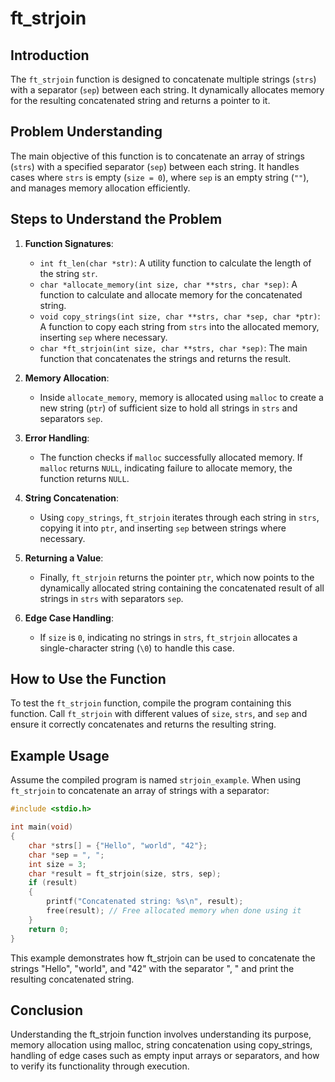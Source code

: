 # ft_strjoin

## Introduction
The `ft_strjoin` function is designed to concatenate multiple strings (`strs`) with a separator (`sep`) between each string. It dynamically allocates memory for the resulting concatenated string and returns a pointer to it.

## Problem Understanding
The main objective of this function is to concatenate an array of strings (`strs`) with a specified separator (`sep`) between each string. It handles cases where `strs` is empty (`size = 0`), where `sep` is an empty string (`""`), and manages memory allocation efficiently.

## Steps to Understand the Problem

1. **Function Signatures**:
   - `int ft_len(char *str)`: A utility function to calculate the length of the string `str`.
   - `char *allocate_memory(int size, char **strs, char *sep)`: A function to calculate and allocate memory for the concatenated string.
   - `void copy_strings(int size, char **strs, char *sep, char *ptr)`: A function to copy each string from `strs` into the allocated memory, inserting `sep` where necessary.
   - `char *ft_strjoin(int size, char **strs, char *sep)`: The main function that concatenates the strings and returns the result.

2. **Memory Allocation**:
   - Inside `allocate_memory`, memory is allocated using `malloc` to create a new string (`ptr`) of sufficient size to hold all strings in `strs` and separators `sep`.

3. **Error Handling**:
   - The function checks if `malloc` successfully allocated memory. If `malloc` returns `NULL`, indicating failure to allocate memory, the function returns `NULL`.

4. **String Concatenation**:
   - Using `copy_strings`, `ft_strjoin` iterates through each string in `strs`, copying it into `ptr`, and inserting `sep` between strings where necessary.

5. **Returning a Value**:
   - Finally, `ft_strjoin` returns the pointer `ptr`, which now points to the dynamically allocated string containing the concatenated result of all strings in `strs` with separators `sep`.

6. **Edge Case Handling**:
   - If `size` is `0`, indicating no strings in `strs`, `ft_strjoin` allocates a single-character string (`\0`) to handle this case.

## How to Use the Function
To test the `ft_strjoin` function, compile the program containing this function. Call `ft_strjoin` with different values of `size`, `strs`, and `sep` and ensure it correctly concatenates and returns the resulting string.

## Example Usage
Assume the compiled program is named `strjoin_example`. When using `ft_strjoin` to concatenate an array of strings with a separator:
```c
#include <stdio.h>

int main(void)
{
    char *strs[] = {"Hello", "world", "42"};
    char *sep = ", ";
    int size = 3;
    char *result = ft_strjoin(size, strs, sep);
    if (result)
    {
        printf("Concatenated string: %s\n", result);
        free(result); // Free allocated memory when done using it
    }
    return 0;
}
```
This example demonstrates how ft_strjoin can be used to concatenate the strings "Hello", "world", and "42" with the separator ", " and print the resulting concatenated string.

## Conclusion

Understanding the ft_strjoin function involves understanding its purpose, memory allocation using malloc, string concatenation using copy_strings, handling of edge cases such as empty input arrays or separators, and how to verify its functionality through execution.
